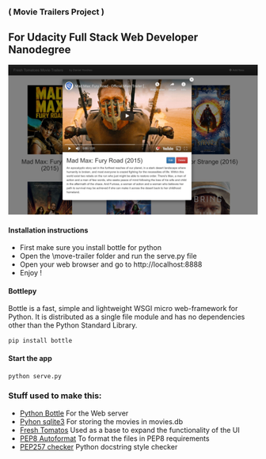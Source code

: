 ### ( Movie Trailers Project )

## For Udacity Full Stack Web Developer Nanodegree

![screenshot](preview.jpg)

#### Installation instructions

 * First make sure you install bottle for python
 * Open the \move-trailer folder and run the serve.py file
 * Open your web browser and go to http://localhost:8888
 * Enjoy !

#### Bottlepy
Bottle is a fast, simple and lightweight WSGI micro web-framework for Python. It is distributed as a single file module
and has no dependencies other than the Python Standard Library.

```
pip install bottle
```

#### Start the app
```
python serve.py
```

### Stuff used to make this:

 * [Python Bottle](http://bottlepy.org/docs/dev/) For the Web server
 * [Pyhon sqlite3](https://docs.python.org/2/library/sqlite3.html) For storing the movies in movies.db
 * [Fresh Tomatos](https://github.com/adarsh0806/ud036_StarterCode) Used as a base to expand the functionality of the UI
 * [PEP8 Autoformat](https://packagecontrol.io/packages/Python%20PEP8%20Autoformat) To format the files in PEP8 requirements
 * [PEP257 checker](https://pypi.python.org/pypi/pep257) Python docstring style checker